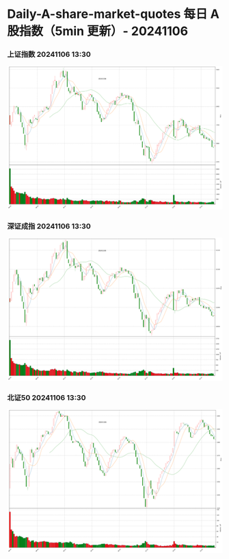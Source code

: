 
# Daily-A-share-market-quotes 每日 A 股指数（5min 更新）- 20241106

### 上证指数 20241106 13:30
![](./fig/2024/11/20241106-sh000001.png)

### 深证成指 20241106 13:30
![](./fig/2024/11/20241106-sz399001.png)

### 北证50 20241106 13:30
![](./fig/2024/11/20241106-bj899050.png)
